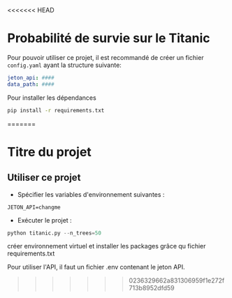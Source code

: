<<<<<<< HEAD
# Probabilité de survie sur le Titanic

Pour pouvoir utiliser ce projet, il 
est recommandé de créer un fichier `config.yaml`
ayant la structure suivante:

```yaml
jeton_api: ####
data_path: ####
```

Pour installer les dépendances

```bash
pip install -r requirements.txt
```
=======
# Titre du projet
## Utiliser ce projet

- Spécifier les variables d'environnement suivantes :
```
JETON_API=changme
```
- Exécuter le projet :
```python
python titanic.py --n_trees=50
```
créer environnement virtuel et installer les packages grâce qu fichier requirements.txt

Pour utiliser l'API, il faut un fichier .env contenant le jeton API.
>>>>>>> 0236329662a831306959f1e272f713b8952dfd59
